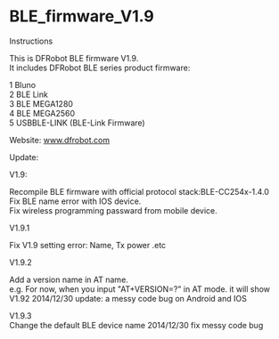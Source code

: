 BLE_firmware_V1.9
=================
Instructions

This is DFRobot BLE firmware V1.9.  <br>
It includes DFRobot BLE series product firmware:<br>

1 Bluno  <br>
2 BLE Link  <br>
3 BLE MEGA1280  <br>
4 BLE MEGA2560  <br>
5 USBBLE-LINK (BLE-Link Firmware) <br> 

Website: www.dfrobot.com  <br>

Update:<br>

V1.9: <br>

Recompile BLE firmware with official protocol stack:BLE-CC254x-1.4.0  <br>
Fix BLE name error with IOS device. <br>
Fix wireless programming passward from mobile device. <br>


V1.9.1 <br>

Fix V1.9 setting error: Name, Tx power .etc


V1.9.2 <br>

Add a version name in AT name. <br>
e.g. For now, when you input "AT+VERSION=?" in AT mode. it will show V1.92
2014/12/30 update: a messy code bug on Android and IOS


V1.9.3 <br>
Change the default BLE device name
2014/12/30 fix messy code bug
